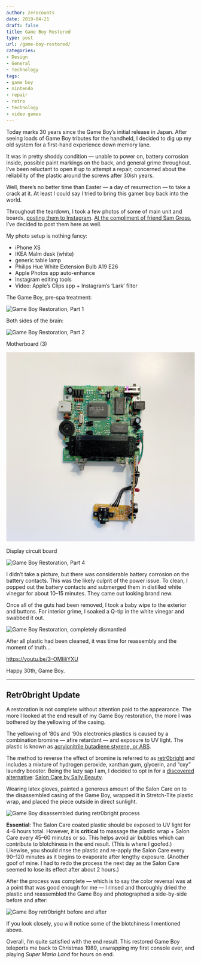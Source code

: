 ```yaml
---
author: zerocounts
date: 2019-04-21
draft: false
title: Game Boy Restored
type: post
url: /game-boy-restored/
categories:
- Design
- General
- Technology
tags:
- game boy
- nintendo
- repair
- retro
- technology
- video games
---
```


Today marks 30 years since the Game Boy’s initial release in Japan. After seeing loads of Game Boy tributes for the handheld, I decided to dig up my old system for a first-hand experience down memory lane.

It was in pretty shoddy condition — unable to power on, battery corrosion inside, possible paint markings on the back, and general grime throughout. I’ve been reluctant to open it up to attempt a repair, concerned about the reliability of the plastic around the screws after 30ish years.

Well, there’s no better time than Easter — a day of resurrection — to take a crack at it. At least I could say I tried to bring this gamer boy back into the world.

Throughout the teardown, I took a few photos of some of main unit and boards, [posting them to Instagram](https://www.instagram.com/_kylestarr/). [At the compliment of friend Sam Gross](https://twitter.com/samthegeek/status/1120087746993721345?s=21), I’ve decided to post them here as well.

My photo setup is nothing fancy:

- iPhone XS
- IKEA Malm desk (white)
- generic table lamp
- Philips Hue White Extension Bulb A19 E26
- Apple Photos app auto-enhance
- Instagram editing tools
- Video: Apple’s Clips app + Instagram’s ‘Lark’ filter

The Game Boy, pre-spa treatment:

![Game Boy Restoration, Part 1](/game-boy-restoration-1.jpeg)

Both sides of the brain:

![Game Boy Restoration, Part 2](/game-boy-restoration-2.jpeg)

Motherboard (3)

![Game Boy Restoration, Part 3](game-boy-restoration-3.jpeg)

Display circuit board

![Game Boy Restoration, Part 4](/game-boy-restoration-4.jpeg)

I didn’t take a picture, but there was considerable battery corrosion on the battery contacts. This was the likely culprit of the power issue. To clean, I popped out the battery contacts and submerged them in distilled white vinegar for about 10–15 minutes. They came out looking brand new.

Once all of the guts had been removed, I took a baby wipe to the exterior and buttons. For interior grime, I soaked a Q-tip in the white vinegar and swabbed it out.

![Game Boy Restoration, completely dismantled](/game-boy-restoration-dismantled.jpeg)

After all plastic had been cleaned, it was time for reassembly and the moment of truth…

https://youtu.be/3-OMIiliYXU

Happy 30th, Game Boy.

---

## Retr0bright Update

A restoration is not complete without attention paid to the appearance. The more I looked at the end result of my Game Boy restoration, the more I was bothered by the yellowing of the casing.

The yellowing of ‘80s and ‘90s electronics plastics is caused by a combination bromine — afire retardant — and exposure to UV light. The plastic is known as [acrylonitrile butadiene styrene, or ABS](https://en.m.wikipedia.org/wiki/Acrylonitrile_butadiene_styrene).

The method to reverse the effect of bromine is referred to as [retr0bright](http://www.retr0bright.com/) and includes a mixture of hydrogen peroxide, xanthan gum, glycerin, and “oxy” laundry booster. Being the lazy sap I am, I decided to opt in for a [discovered alternative](https://www.howtogeek.com/196687/ask-htg-why-do-old-computers-and-game-consoles-turn-yellow/): [Salon Care by Sally Beauty](https://www.amazon.com/Salon-Care-Creme-Developer-ounce/dp/B004OKDW20/ref=sr_1_2?crid=2OU4M2W3RT7NP&keywords=salon+care+40+volume+creme+developer&qid=1556807644&s=gateway&sprefix=salon+care%2Caps%2C206&sr=8-2).

Wearing latex gloves, painted a generous amount of the Salon Care on to the disassembled casing of the Game Boy, wrapped it in Stretch-Tite plastic wrap, and placed the piece outside in direct sunlight.

![Game Boy disassembled during retr0bright process](/game-boy-restoration-dismantled-retr0brite.jpg)

**Essential**: The Salon Care coated plastic should be exposed to UV light for 4–6 hours total. However, it is **critical** to massage the plastic wrap + Salon Care every 45–60 minutes or so. This helps avoid air bubbles which can contribute to blotchiness in the end result. (This is where I goofed.) Likewise, you should rinse the plastic and re-apply the Salon Care every 90–120 minutes as it begins to evaporate after lengthy exposure. (Another goof of mine. I had to redo the process the next day as the Salon Care seemed to lose its effect after about 2 hours.)

After the process was complete — which is to say the color reversal was at a point that was good enough for me — I rinsed and thoroughly dried the plastic and reassembled the Game Boy and photographed a side-by-side before and after:

![Game Boy retr0bright before and after](/game-boy-restoration-before-after.jpeg)

If you look closely, you will notice some of the blotchiness I mentioned above.

Overall, I’m quite satisfied with the end result. This restored Game Boy teleports me back to Christmas 1989, unwrapping my first console ever, and playing _Super Mario Land_ for hours on end.